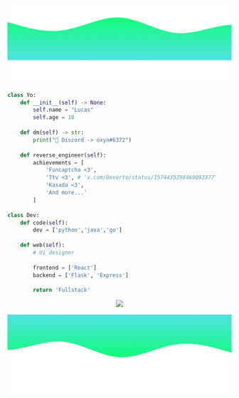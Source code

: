![image1](https://raw.githubusercontent.com/OxynDev/OxynDev/main/wave%20(1).png)
```python
class Yo:
    def __init__(self) -> None:
        self.name = "Lucas"
        self.age = 18

    def dm(self) -> str:
        print("👋 Discord -> oxyn#6372")

    def reverse_engineer(self):
        achievements = [
            'Funcaptcha <3',
            'Ttv <3', # 'x.com/Dexerto/status/1574435298469093377'
            'Kasada <3',
            'And more...'
        ]

class Dev:
    def code(self):
        dev = ['python','java','go']
    
    def web(self):
        # Ui designer

        frontend = ['React']
        backend = ['Flask', 'Express']

        return 'Fullstack'
```

<p align="center"> <img src="https://github-readme-stats.vercel.app/api?username=OxynDev&theme=tokyonight&show_icons=true&card_width=1100"> </p>

![image2](https://raw.githubusercontent.com/OxynDev/OxynDev/main/wave.png)
